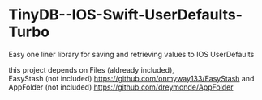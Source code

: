 # TinyDB--IOS-Swift-UserDefaults-Turbo
Easy one liner library for saving and retrieving values to IOS UserDefaults

this project depends on Files (aldready included),  
EasyStash (not included) https://github.com/onmyway133/EasyStash
and AppFolder (not included) https://github.com/dreymonde/AppFolder
